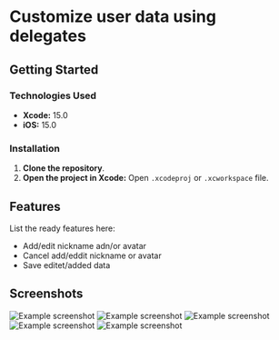 # Customize user data using delegates

## Getting Started

### Technologies Used
- **Xcode:** 15.0
- **iOS:** 15.0

### Installation
1. **Clone the repository**.
2. **Open the project in Xcode:**
   Open `.xcodeproj` or `.xcworkspace` file.


## Features
List the ready features here:
- Add/edit nickname adn/or avatar 
- Cancel add/eddit nickname or avatar
- Save editet/added data


## Screenshots
![Example screenshot](./img/1.png)
![Example screenshot](./img/2.png)
![Example screenshot](./img/3.png)
![Example screenshot](./img/4.png)
![Example screenshot](./img/5.png)
